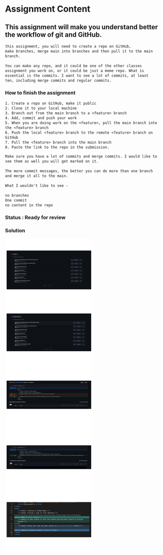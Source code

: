 # Assignment Content

## This assignment will make you understand better the workflow of git and GitHub.

```
this assignment, you will need to create a repo on GitHub,
make branches, merge main into branches and then pull it to the main branch.

You can make any repo, and it could be one of the other classes
assignment you work on, or it could be just a meme repo. What is essential is the commits. I want to see a lot of commits, at least ten, including merge commits and regular commits.

```

### How to finish the assignment

```
1. Create a repo on GitHub, make it public
2. Clone it to your local machine
3. Branch out from the main branch to a <feature> branch
4. Add, commit and push your work
5. When you are doing work on the <feature>, pull the main branch into the <feature> branch
6. Push the local <feature> branch to the remote <feature> branch on GitHub
7. Pull the <feature> branch into the main branch
8. Paste the link to the repo in the submission.

```

```
Make sure you have a lot of commits and merge commits. I would like to see them as well you will get marked on it.

The more commit messages, the better you can do more than one branch and merge it all to the main.

What I wouldn't like to see -

no branches
One commit
no content in the repo

```

### Status : Ready for review

### Solution

![](image/solution-full.png)
